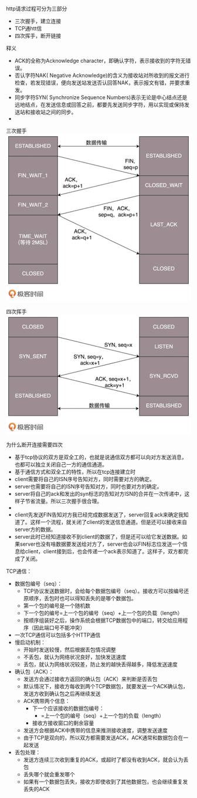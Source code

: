 http请求过程可分为三部分

* 三次握手，建立连接
* TCP通htt信
* 四次挥手，断开链接

释义

* ACK的全称为Acknowledge character，即确认字符，表示接收到的字符无错误。
* 否认字符NAK( Negative Acknowledge)的含义为接收站对所收到的报文进行检查，若发现错误，便向发送站发送否认回答NAK，表示报文有错，并要求重发。
* 同步字符SYN( Synchronize Sequence Numbers)表示无论是中心结点还是远地结点，在发送信息或回答之前，都要先发送同步字符，用以实现或保持发送站和接收站之间的同步。
*

三次握手
![http1](./../images/http1.jpg)

四次挥手
![http2](./../images/http2.jpg)

为什么断开连接需要四次

* 基于tcp协议的双方是双全工的，也就是说通信双方都可以向对方发送消息，也都可以独立关闭自己一方的通信通道。
* 基于通信方式和双全工的特性，所以在tcp连接建立时
* client需要将自己的ISN序号告知对方，同时需要对方的确定。
* server也需要将自己的ISN序号告知对方，同时也要对方的确定。
* server将自己的ack和发出的syn标志的告知对方ISN的合并在一次传递中，这样子节省流量。所以三次握手很合理。
*
* client先发送FIN告知对方我已经完成数据发送了，server回复ack来确定我知道了。这样一个流程，就关闭了client的发送信息通道。但是还可以接收来自server方的数据。
* server此时已经知道接收不到client的数据了，但是还可以给它发送数据。如果server也没有啥数据要发送给对方了，server也会以FIN标志位发送一个信息给client，client接到后，也会传递一个ack表示知道了。这样子，双方都完成了关闭。

TCP通信：

* 数据包编号（seq）：
  * TCP协议发送数据时，会给每个数据包编号（seq）。接收方可以按编号还原顺序，丢包时也可以得知丢失的是哪个数据包。
  * 第一个包的编号是一个随机数
  * 下一个包的编号=上一个包的编号（seq）+上一个包的负载（length）
  * 按顺序组装好之后，操作系统会根据TCP数据包中的端口，转交给应用程序（因此端口号不能冲突）
* 一次TCP通信可以包括多个HTTP通信
* 慢启动机制：
  * 开始时发送较慢，然后根据丢包情况调整
  * 不丢包，就认为网络状况良好，加快发送速度
  * 丢包，就认为网络状况较差，防止发的越快丢得越多，降低发送速度
* 确认包（ACK）：
  * 发送方会通过接收方返回的确认包（ACK）来判断是否丢包
  * 默认情况下，接收方每收到两个TCP数据包，就要发送一个ACK确认包，发送方收到确认包之后再继续发送
  * ACK携带两个信息：
    * 下一个应该接收的数据包编号：
      * =上一个包的编号（seq）+上一个包的负载（length）
    * 接收方接收窗口的剩余容量
  * 发送方会根据ACK中携带的信息来推测接收速度，调整发送速度
  * 由于TCP是双向的，所以双方都需要发送ACK，ACK通常和数据包合在一起发送
* 丢包处理：
  * 发送方连续三次收到重复的ACK，或超时了都没有收到ACK，就会认为丢包
  * 丢失哪个就会重发哪个
  * 如果有一个数据包丢失，接收方即使收到了其他数据包，也会继续重复发丢失的ACK
